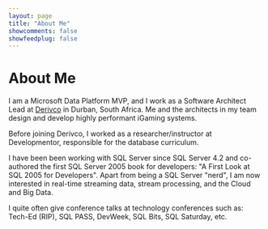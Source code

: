 ```yaml
---
layout: page
title: "About Me"
showcomments: false
showfeedplug: false
---
```


# About Me

I am a Microsoft Data Platform MVP, and I work as a Software Architect Lead at [Derivco](/derivco) in Durban, South Africa. Me and the architects in my team design and develop highly performant iGaming systems.

Before joining Derivco, I worked as a researcher/instructor at Developmentor, responsible for the database curriculum.

I have been been working with SQL Server since SQL Server 4.2 and co-authored the first SQL Server 2005 book for developers: "A First Look at SQL 2005 for Developers". Apart from being a SQL Server "nerd", I am now interested in real-time streaming data, stream processing, and the Cloud and Big Data.

I quite often give conference talks at technology conferences such as: Tech-Ed (RIP), SQL PASS, DevWeek, SQL Bits, SQL Saturday, etc.
